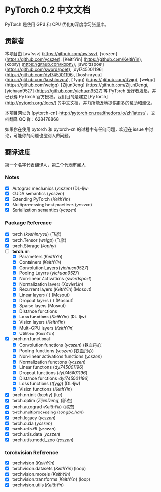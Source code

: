 # PyTorch 0.2 中文文档

PyTorch 是使用 GPU 和 CPU 优化的深度学习张量库。

## 贡献者

本项目由 [awfssv] (https://github.com/awfssv), [ycszen] (https://github.com/ycszen), [KeithYin] (https://github.com/KeithYin), [kophy] (https://github.com/kophy), [swordspoet] (https://github.com/swordspoet), [dyl745001196] (https://github.com/dyl745001196), [koshinryuu] (https://github.com/koshinryuu), [tfygg] (https://github.com/tfygg), [weigp] (https://github.com/weigq), [ZijunDeng] (https://github.com/ZijunDeng), [yichuan9527] (https://github.com/yichuan9527) 等 PyTorch 爱好者发起，并已获得 PyTorch 官方授权。我们目的是建立 [PyTorch] (http://pytorch.org/docs/) 的中文文档，并力所能及地提供更多的帮助和建议。

本项目网址为 [pytorch-cn] (http://pytorch-cn.readthedocs.io/zh/latest/)，文档翻译 QQ 群：628478868

如果你在使用 pytorch 和 pytorch-cn 的过程中有任何问题，欢迎在 issue 中讨论，可能你的问题也是别人的问题。

## 翻译进度

第一个名字代表翻译人，第二个代表审阅人

### Notes

- [x] Autograd mechanics (*ycszen*) (DL-ljw)
- [x] CUDA semantics (*ycszen*)
- [x] Extending PyTorch (*KeithYin*)
- [x] Multiprocessing best practices (*ycszen*)
- [x] Serialization semantics (*ycszen*)

### Package Reference

- [x] torch (*koshinryuu*) (飞彦)
- [x] torch.Tensor (*weigp*) (飞彦)
- [x] torch.Storage (*kophy*)
- [ ] **torch.nn**
  - [x] Parameters (*KeithYin*)
  - [x] Containers (*KeithYin*)
  - [x] Convolution Layers (*yichuan9527*)
  - [x] Pooling Layers (*yichuan9527*)
  - [x] Non-linear Activations (*swordspoet*)
  - [x] Normalization layers (*XavierLin*)
  - [x] Recurrent layers (*KeithYin*) (Mosout)
  - [x] Linear layers ( ) (Mosout)
  - [x] Dropout layers ( ) (Mosout)
  - [x] Sparse layers (Mosout)
  - [x] Distance functions
  - [x] Loss functions (*KeithYin*) (DL-ljw)
  - [x] Vision layers (*KeithYin*)
  - [x] Multi-GPU layers (*KeithYin*)
  - [x] Utilities (*KeithYin*)
- [x] torch.nn.functional
  - [x] Convolution functions (*ycszen*) (铁血丹心)
  - [x] Pooling functions (*ycszen*) (铁血丹心)
  - [x] Non-linear activations functions (*ycszen*)
  - [x] Normalization functions (*ycszen*)
  - [x] Linear functions (*dyl745001196*)
  - [x] Dropout functions (*dyl745001196*)
  - [x] Distance functions (*dyl745001196*)
  - [x] Loss functions (*tfygg*) (DL-ljw)
  - [x] Vision functions (*KeithYin*)
- [x] torch.nn.init (*kophy*) (luc)
- [x] torch.optim (*ZijunDeng*) (祁杰)
- [x] torch.autograd (*KeithYin*) (祁杰)
- [x] torch.multiprocessing (*songbo.han*)
- [x] torch.legacy (*ycszen*)
- [x] torch.cuda (*ycszen*)
- [x] torch.utils.ffi (*ycszen*)
- [x] torch.utils.data (*ycszen*)
- [x] torch.utils.model_zoo (*ycszen*)

### torchvision Reference

- [x] torchvision (*KeithYin*)
- [x] torchvision.datasets (*KeithYin*) (loop)
- [x] torchvision.models (*KeithYin*)
- [x] torchvision.transforms (*KeithYin*) (loop)
- [x] torchvision.utils (*KeithYin*)
